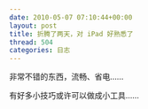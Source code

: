 ```yaml
---
date: 2010-05-07 07:10:44+00:00
layout: post
title: 折腾了两天，对 iPad 好熟悉了
thread: 504
categories: 日志
---
```


非常不错的东西，流畅、省电……<!-- more -->  
  
有好多小技巧或许可以做成小工具……
